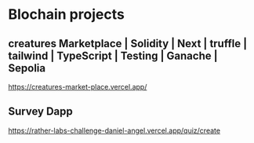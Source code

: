 # Blochain projects

## creatures Marketplace | Solidity | Next | truffle | tailwind | TypeScript | Testing | Ganache | Sepolia
https://creatures-market-place.vercel.app/

## Survey Dapp
https://rather-labs-challenge-daniel-angel.vercel.app/quiz/create
